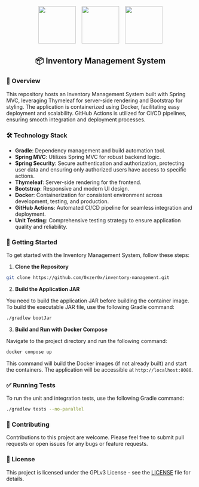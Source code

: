 <div align='center'>
    <img src="https://spring.io/img/projects/spring-boot.svg" height='100'/>
    &nbsp;&nbsp;
    <img src="https://spring.io/img/projects/spring-security.svg" height='100'/>
    &nbsp;&nbsp;
    <img src="https://www.thymeleaf.org/images/thymeleaf.png" height='100'/>
    <h2>📦 Inventory Management System</h2>
</div>

### 🚀 Overview

This repository hosts an Inventory Management System built with Spring MVC, leveraging Thymeleaf for server-side rendering and Bootstrap for styling. The application is containerized using Docker, facilitating easy deployment and scalability. GitHub Actions is utilized for CI/CD pipelines, ensuring smooth integration and deployment processes.

### 🛠️ Technology Stack

- **Gradle**: Dependency management and build automation tool.
- **Spring MVC**: Utilizes Spring MVC for robust backend logic.
- **Spring Security**: Secure authentication and authorization, protecting user data and ensuring only authorized users have access to specific actions.
- **Thymeleaf**: Server-side rendering for the frontend.
- **Bootstrap**: Responsive and modern UI design.
- **Docker**: Containerization for consistent environment across development, testing, and production.
- **GitHub Actions**: Automated CI/CD pipeline for seamless integration and deployment.
- **Unit Testing**: Comprehensive testing strategy to ensure application quality and reliability.

### 🏁 Getting Started

To get started with the Inventory Management System, follow these steps:

1. **Clone the Repository**

```sh
git clone https://github.com/0xzer0x/inventory-management.git
```

2. **Build the Application JAR**

You need to build the application JAR before building the container image. To build the executable JAR file, use the following Gradle command:

```sh
./gradlew bootJar
```

3. **Build and Run with Docker Compose**

Navigate to the project directory and run the following command:

```sh
docker compose up
```

This command will build the Docker images (if not already built) and start the containers. The application will be accessible at `http://localhost:8080`.

### ✅ Running Tests

To run the unit and integration tests, use the following Gradle command:

```sh
./gradlew tests --no-parallel
```

### 👥 Contributing

Contributions to this project are welcome. Please feel free to submit pull requests or open issues for any bugs or feature requests.

### 📜 License

This project is licensed under the GPLv3 License - see the [LICENSE](LICENSE) file for details.
